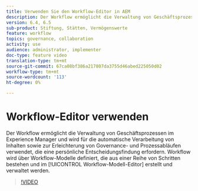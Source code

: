 ```yaml
---
title: Verwenden Sie den Workflow-Editor in AEM
description: Der Workflow ermöglicht die Verwaltung von Geschäftsprozessen im Experience Manager und wird für die automatische Verarbeitung von Inhalten sowie zur Erleichterung von Governance- und Prozessabläufen verwendet, die eine persönliche Entscheidungsfindung erfordern. Workflow wird über Workflow-Modelle definiert, die aus einer Reihe von Schritten bestehen und im Workflow-Modell-Editor erstellt und verwaltet werden.
version: 6.4, 6.5
sub-product: Stiftung, Stätten, Vermögenswerte
feature: workflow
topics: governance, collaboration
activity: use
audience: administrator, implementer
doc-type: feature video
translation-type: tm+mt
source-git-commit: 67ca08bf386a217807da3755d46abed225050d02
workflow-type: tm+mt
source-wordcount: '113'
ht-degree: 0%

---
```



# Workflow-Editor verwenden

Der Workflow ermöglicht die Verwaltung von Geschäftsprozessen im Experience Manager und wird für die automatische Verarbeitung von Inhalten sowie zur Erleichterung von Governance- und Prozessabläufen verwendet, die eine persönliche Entscheidungsfindung erfordern. Workflow wird über Workflow-Modelle definiert, die aus einer Reihe von Schritten bestehen und im [!UICONTROL Workflow-Modell-Editor] erstellt und verwaltet werden.

>[!VIDEO](https://video.tv.adobe.com/v/22201/?quality=12&learn=on)

